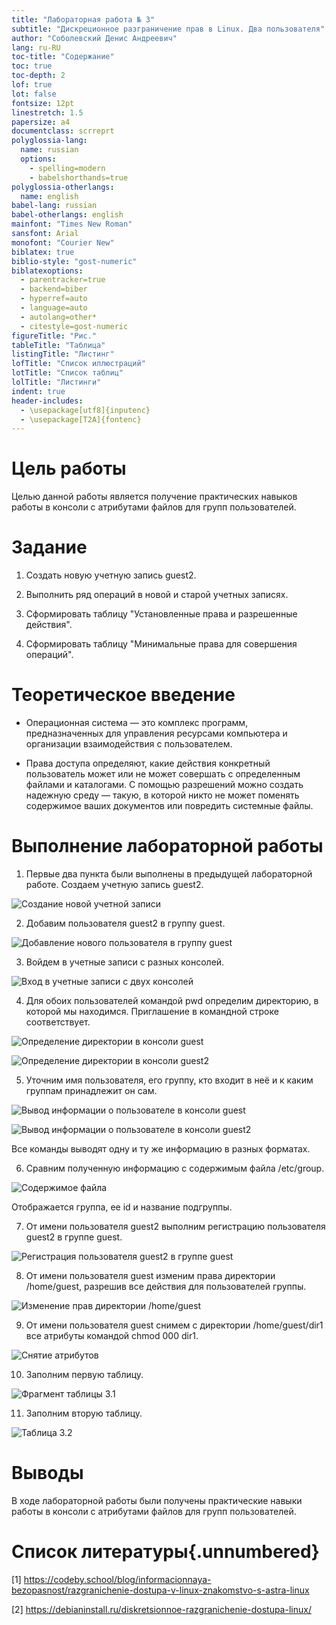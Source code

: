 ```yaml
---
title: "Лабораторная работа № 3"
subtitle: "Дискреционное разграничение прав в Linux. Два пользователя"
author: "Соболевский Денис Андреевич"
lang: ru-RU
toc-title: "Содержание"
toc: true 
toc-depth: 2
lof: true 
lot: false
fontsize: 12pt
linestretch: 1.5
papersize: a4
documentclass: scrreprt
polyglossia-lang:
  name: russian
  options:
	- spelling=modern
	- babelshorthands=true
polyglossia-otherlangs:
  name: english
babel-lang: russian
babel-otherlangs: english
mainfont: "Times New Roman"
sansfont: Arial
monofont: "Courier New"
biblatex: true
biblio-style: "gost-numeric"
biblatexoptions:
  - parentracker=true
  - backend=biber
  - hyperref=auto
  - language=auto
  - autolang=other*
  - citestyle=gost-numeric
figureTitle: "Рис."
tableTitle: "Таблица"
listingTitle: "Листинг"
lofTitle: "Список иллюстраций"
lotTitle: "Список таблиц"
lolTitle: "Листинги"
indent: true
header-includes:
  - \usepackage[utf8]{inputenc}
  - \usepackage[T2A]{fontenc}
---
```


# Цель работы

Целью данной работы является получение практических навыков работы в консоли с атрибутами файлов для групп пользователей.

# Задание

1. Создать новую учетную запись guest2.

2. Выполнить ряд операций в новой и старой учетных записях.

3. Сформировать таблицу "Установленные права и разрешенные действия".

4. Сформировать таблицу "Минимальные права для совершения операций".

# Теоретическое введение

- Операционная система — это комплекс программ, предназначенных для управления ресурсами компьютера и организации взаимодействия с пользователем.

- Права доступа определяют, какие действия конкретный пользователь может или не может совершать с определенным файлами и каталогами. С помощью разрешений можно создать надежную среду — такую, в которой никто не может поменять содержимое ваших документов или повредить системные файлы.

# Выполнение лабораторной работы

1. Первые два пункта были выполнены в предыдущей лабораторной работе. Создаем учетную запись guest2.

![Создание новой учетной записи](image.png)

2. Добавим пользователя guest2 в группу guest.

![Добавление нового пользователя в группу guest](image-1.png)

3. Войдем в учетные записи с разных консолей.

![Вход в учетные записи с двух консолей](image-2.png)

4. Для обоих пользователей командой pwd определим директорию, в которой мы находимся. Приглашение в командной строке соответствует.

![Определение директории в консоли guest](image-4.png)

![Определение директории в консоли guest2](image-3.png)

5. Уточним имя пользователя, его группу, кто входит в неё и к каким группам принадлежит он сам.

![Вывод информации о пользователе в консоли guest](image-5.png)

![Вывод информации о пользователе в консоли guest2](image-6.png)

Все команды выводят одну и ту же информацию в разных форматах.

6. Сравним полученную информацию с содержимым файла /etc/group.

![Содержимое файла](image-7.png)

Отображается группа, ее id и название подгруппы.

7. От имени пользователя guest2 выполним регистрацию пользователя guest2 в группе guest.

![Регистрация пользователя guest2 в группе guest](image-8.png)

8. От имени пользователя guest изменим права директории /home/guest, разрешив все действия для пользователей группы.

![Изменение прав директории /home/guest](image-9.png)

9. От имени пользователя guest снимем с директории /home/guest/dir1 все атрибуты командой chmod 000 dir1.

![Снятие атрибутов](image-10.png)

10. Заполним первую таблицу.

![Фрагмент таблицы 3.1](image-11.png)

11. Заполним вторую таблицу.

![Таблица 3.2](image-12.png)

# Выводы

В ходе лабораторной работы были получены практические навыки работы в консоли с атрибутами файлов для групп пользователей.

# Список литературы{.unnumbered}

[1] https://codeby.school/blog/informacionnaya-bezopasnost/razgranichenie-dostupa-v-linux-znakomstvo-s-astra-linux

[2] https://debianinstall.ru/diskretsionnoe-razgranichenie-dostupa-linux/
